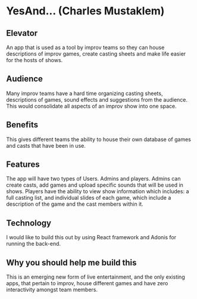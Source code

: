 # YesAnd... (Charles Mustaklem)

## Elevator

An app that is used as a tool by improv teams so they can house descriptions of improv games, create casting sheets and make life easier for the hosts of shows.

## Audience

Many improv teams have a hard time organizing casting sheets, descriptions of games, sound effects and suggestions from the audience. This would consolidate all aspects of an improv show into one space.

## Benefits

This gives different teams the ability to house their own database of games and casts that have been in use.

## Features

The app will have two types of Users. Admins and players. Admins can create casts, add games and upload specific sounds that will be used in shows. Players have the ability to view show information which includes: a full casting list, and individual slides of each game, which include a description of the game and the cast members within it.

## Technology

I would like to build this out by using React framework and Adonis for running the back-end.

## Why you should help me build this

This is an emerging new form of live entertainment, and the only existing apps, that pertain to improv, house different games and have zero interactivity amongst team members.
